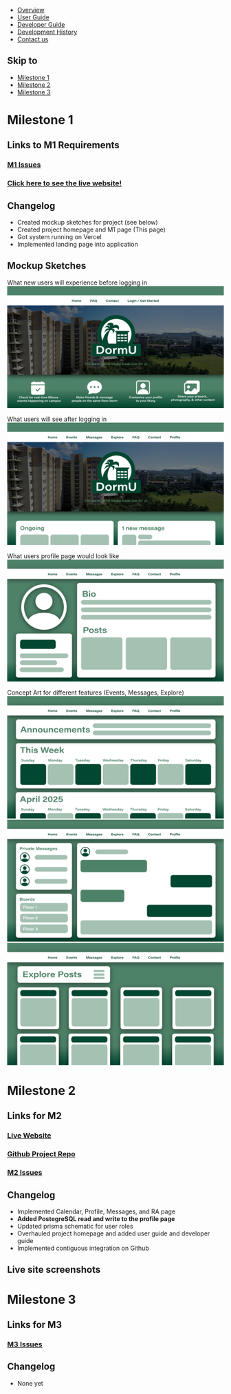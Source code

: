 * [Overview](/index)
* [User Guide](/user-guide.md)
* [Developer Guide](/developer-guide.md)
* [Development History](/dev-history.md) 
* [Contact us](/contact-us.md) <br>

## Skip to
- [Milestone 1](#milestone-1)
- [Milestone 2](#milestone-2)
- [Milestone 3](#milestone-3)

# Milestone 1
## Links to M1 Requirements
### [M1 Issues](https://github.com/orgs/dorm-u/projects/1/views/1)

### [Click here to see the live website!](https://dorm-u-app.vercel.app/)

## Changelog
* Created mockup sketches for project (see below)
* Created project homepage and M1 page (This page)
* Got system running on Vercel
* Implemented landing page into application

## Mockup Sketches
What new users will experience before logging in
<img src="img/DormU-LandingNewUser.png">

What users will see after logging in
<img src="img/DormU-LandingReturningUser.png">

What users profile page would look like
<img src="img/DormU-Profile.png">

Concept Art for different features (Events, Messages, Explore)
<img src="img/DormU-EventsCalendar.png">
<img src="img/DormU-Messages.png">
<img src="img/DormU-Explore.png">

# Milestone 2

## Links for M2

### [Live Website]()
### [Github Project Repo](https://github.com/dorm-u/dorm-u-app/tree/profile-page)
### [M2 Issues](https://github.com/orgs/dorm-u/projects/4/views/2)


## Changelog
* Implemented Calendar, Profile, Messages, and RA page 
* **Added PostegreSQL read and write to the profile page**
* Updated prisma schematic for user roles
* Overhauled project homepage and added user guide and developer guide
* Implemented contiguous integration on Github

## Live site screenshots

# Milestone 3
## Links for M3
### [M3 Issues]()

## Changelog
* None yet


